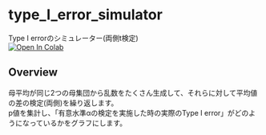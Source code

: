 # type_I_error_simulator
Type I errorのシミュレーター(両側t検定)<br>
[![Open In Colab](https://colab.research.google.com/assets/colab-badge.svg)](https://colab.research.google.com/github/graduate-c/type_I_error_simulator/blob/main/two_sample_test.ipynb)
## Overview
母平均が同じ2つの母集団から乱数をたくさん生成して、それらに対して平均値の差の検定(両側)を繰り返します。  
p値を集計し、「有意水準αの検定を実施した時の実際のType I error」がどのようになっているかをグラフにします。

